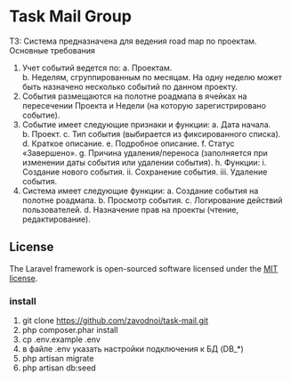 # Task Mail Group

ТЗ:
Система предназначена для ведения road map по проектам.
Основные требования
1.	Учет событий ведется по:
    a.	Проектам.   
    b.	Неделям, сгруппированным по месяцам.  На одну неделю может быть назначено несколько событий по данном проекту.
2.	События размещаются на полотне роадмапа в ячейках на пересечении Проекта и Недели (на которую зарегистрировано событие).
3.	Событие имеет следующие признаки и функции:
    a.	Дата начала.    
    b.	Проект.
    c.	Тип события (выбирается из фиксированного списка).
    d.	Краткое описание.
    e.	Подробное описание.
    f.	Статус «Завершено».
    g.	Причина удаления/переноса (заполняется при изменении даты события или удалении события).
    h.	Функции:
        i.	Создание нового события.
        ii.	Сохранение события.
        iii.	Удаление события.
4.	Система имеет следующие функции:
    a.	Создание события на полотне роадмапа.
    b.	Просмотр события.
    c.	Логирование действий пользователей.
    d.	Назначение прав на проекты (чтение, редактирование).
    
## License
The Laravel framework is open-sourced software licensed under the [MIT license](http://opensource.org/licenses/MIT).

### install
1. git clone https://github.com/zavodnoi/task-mail.git
2. php composer.phar install
3. cp .env.example .env
4. в файле .env указать настройки подключения к БД (DB_*)
5. php artisan migrate
6. php artisan db:seed
